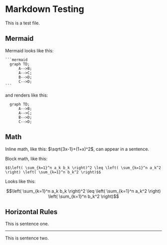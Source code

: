 # Markdown Testing

This is a test file.

## Mermaid

Mermaid looks like this:

    ```mermaid
      graph TD;
          A-->B;
          A-->C;
          B-->D;
          C-->D;
    ```

and renders like this:

```mermaid
  graph TD;
      A-->B;
      A-->C;
      B-->D;
      C-->D;
```

## Math

Inline math, like this: $\sqrt{3x-1}+(1+x)^2$, can appear in a sentence.

Block math, like this:

```
$$\left( \sum_{k=1}^n a_k b_k \right)^2 \leq \left( \sum_{k=1}^n a_k^2 \right) \left( \sum_{k=1}^n b_k^2 \right)$$
```

Looks like this:

$$\left( \sum_{k=1}^n a_k b_k \right)^2 \leq \left( \sum_{k=1}^n a_k^2 \right) \left( \sum_{k=1}^n b_k^2 \right)$$


## Horizontal Rules

This is sentence one.

----

This is sentence two.
